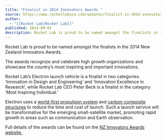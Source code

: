 ```yaml
---
title: "Finalist in 2014 Innovators Awards "
source: https://www.rocketlabusa.com/updates/finalist-in-2014-innovators-awards/
author:
  - "[[Rocket Lab|Rocket Lab]]"
published: 2014-09-01
description: Rocket Lab is proud to be named amongst the finalists in the 2014 New Zealand Innovators Awards.
---
```


Rocket Lab is proud to be named amongst the finalists in the 2014 New Zealand Innovators Awards.

The awards recognize and celebrate high growth organizations and showcase the country’s most inspiring and important innovations.

Rocket Lab’s Electron launch vehicle is a finalist in two categories: ‘Innovation in Design and Engineering’ and ‘Innovation Excellence in Research’, while Rocket Lab CEO Peter Beck is a finalist in the category ‘Most Inspiring Individual.’

Electron uses a [world-first propulsion system](https://www.rocketlabusa.com/about-us/propulsion/rutherford/ "Rutherford") and [carbon-composite structures](https://www.rocketlabusa.com/about-us/vehicle-technologies/carbon-composite-technologies/ "Carbon Composite Technologies") to reduce the time and cost of launch. Such a launch service will be transformative for the emerging small-satellite market, promoting rapid growth in areas such as communication and Earth observation.

Full details of the awards can be found on the [NZ Innovators Awards website.](http://www.innovators.org.nz/index.php/winners-a-finalists/finalists-2014 "NZ Innovators Awards")